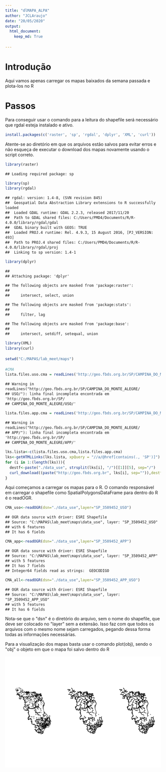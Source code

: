 ```yaml
---
title: "dlMAPA_ALPA"
author: "JCLAraujo"
date: "20/05/2020"
output: 
  html_document:
    keep_md: True
  
---
```



# Introdução
Aqui vamos apenas carregar os mapas baixados da semana passada e plota-los no R

# Passos
Para conseguir usar o comando para a leitura do shapefile será necessário que rgdal esteja instalado e ativo.

```r
install.packages(c('raster', 'sp', 'rgdal', 'dplyr', 'XML', 'curl'))
```

Atente-se ao diretório em que os arquivos estão salvos para evitar erros e não esqueça de executar o download dos mapas novamente usando o script correto.


```r
library(raster)
```

```
## Loading required package: sp
```

```r
library(sp)
library(rgdal)
```

```
## rgdal: version: 1.4-8, (SVN revision 845)
##  Geospatial Data Abstraction Library extensions to R successfully loaded
##  Loaded GDAL runtime: GDAL 2.2.3, released 2017/11/20
##  Path to GDAL shared files: C:/Users/PMD4/Documents/R/R-4.0.0/library/rgdal/gdal
##  GDAL binary built with GEOS: TRUE 
##  Loaded PROJ.4 runtime: Rel. 4.9.3, 15 August 2016, [PJ_VERSION: 493]
##  Path to PROJ.4 shared files: C:/Users/PMD4/Documents/R/R-4.0.0/library/rgdal/proj
##  Linking to sp version: 1.4-1
```

```r
library(dplyr)
```

```
## 
## Attaching package: 'dplyr'
```

```
## The following objects are masked from 'package:raster':
## 
##     intersect, select, union
```

```
## The following objects are masked from 'package:stats':
## 
##     filter, lag
```

```
## The following objects are masked from 'package:base':
## 
##     intersect, setdiff, setequal, union
```

```r
library(XML)
library(curl)

setwd("C:/MAPAS/lab_meet/maps")

#CMA
lista.files.uso.cma = readLines('http://geo.fbds.org.br/SP/CAMPINA_DO_MONTE_ALEGRE/USO/')
```

```
## Warning in readLines("http://geo.fbds.org.br/SP/CAMPINA_DO_MONTE_ALEGRE/
## USO/"): linha final incompleta encontrada em 'http://geo.fbds.org.br/SP/
## CAMPINA_DO_MONTE_ALEGRE/USO/'
```

```r
lista.files.app.cma = readLines('http://geo.fbds.org.br/SP/CAMPINA_DO_MONTE_ALEGRE/APP/')
```

```
## Warning in readLines("http://geo.fbds.org.br/SP/CAMPINA_DO_MONTE_ALEGRE/
## APP/"): linha final incompleta encontrada em 'http://geo.fbds.org.br/SP/
## CAMPINA_DO_MONTE_ALEGRE/APP/'
```

```r
lks.lista<-c(lista.files.uso.cma,lista.files.app.cma)
lks<-getHTMLLinks(lks.lista, xpQuery = "//a/@href[contains(., 'SP')]")
for (i in 1:(length(lks))){
  destf<-paste("./data_use", strsplit(lks[i], "/")[[1]][5], sep="/")
  curl_download((paste("http://geo.fbds.org.br", lks[i], sep="")),destfile = destf)
}
```

Aqui começamos a carregar os mapas para o R. O comando responsável em carregar o shapefile como SpatialPolygonsDataFrame para dentro do R é o readOGR.


```r
CMA_uso<-readOGR(dsn="./data_use",layer="SP_3509452_USO")
```

```
## OGR data source with driver: ESRI Shapefile 
## Source: "C:\MAPAS\lab_meet\maps\data_use", layer: "SP_3509452_USO"
## with 6 features
## It has 6 fields
```

```r
CMA_app<-readOGR(dsn="./data_use",layer="SP_3509452_APP")
```

```
## OGR data source with driver: ESRI Shapefile 
## Source: "C:\MAPAS\lab_meet\maps\data_use", layer: "SP_3509452_APP"
## with 5 features
## It has 7 fields
## Integer64 fields read as strings:  GEOCODIGO
```

```r
CMA_all<-readOGR(dsn="./data_use",layer="SP_3509452_APP_USO")
```

```
## OGR data source with driver: ESRI Shapefile 
## Source: "C:\MAPAS\lab_meet\maps\data_use", layer: "SP_3509452_APP_USO"
## with 5 features
## It has 6 fields
```

Nota-se que o "dsn" é o diretório do arquivo, sem o nome do shapefile, que deve ser colocado no "layer" sem a extensão. Isso faz com que todos os arquivos com o mesmo nome sejam carregados, pegando dessa forma todas as informações necessárias.

Para a visualização dos mapas basta usar o comando plot(obj), sendo o "obj" o objeto em que o mapa foi salvo dentro do R

![](dlMAPA_ALPA_files/figure-html/CMA_uso-1.png)<!-- -->
